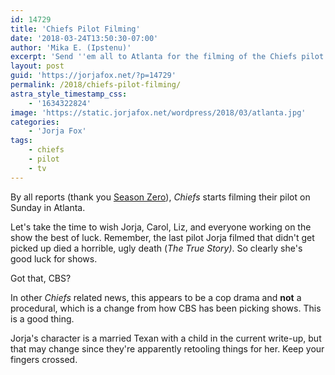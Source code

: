 ```yaml
---
id: 14729
title: 'Chiefs Pilot Filming'
date: '2018-03-24T13:50:30-07:00'
author: 'Mika E. (Ipstenu)'
excerpt: 'Send ''em all to Atlanta for the filming of the Chiefs pilot.'
layout: post
guid: 'https://jorjafox.net/?p=14729'
permalink: /2018/chiefs-pilot-filming/
astra_style_timestamp_css:
    - '1634322824'
image: 'https://static.jorjafox.net/wordpress/2018/03/atlanta.jpg'
categories:
    - 'Jorja Fox'
tags:
    - chiefs
    - pilot
    - tv
---
```


By all reports (thank you <a href="http://season-zero.com">Season Zero</a>), _Chiefs_ starts filming their pilot on Sunday in Atlanta.

Let's take the time to wish Jorja, Carol, Liz, and everyone working on the show the best of luck. Remember, the last pilot Jorja filmed that didn't get picked up died a horrible, ugly death (_The True Story)_. So clearly she's good luck for shows.

Got that, CBS?

In other _Chiefs_ related news, this appears to be a cop drama and **not** a procedural, which is a change from how CBS has been picking shows. This is a good thing.

Jorja's character is a married Texan with a child in the current write-up, but that may change since they're apparently retooling things for her. Keep your fingers crossed.
